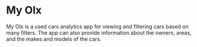 # My Olx
My Olx is a used cars analytics app for viewing and filtering cars based on many filters. The app can also provide information about the owners, areas, and the makes and models of the cars. 
